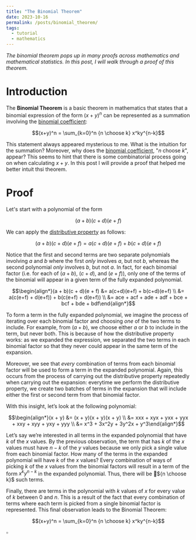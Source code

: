 ```yaml
---
title: "The Binomial Theorem"
date: 2023-10-16
permalink: /posts/binomial_theorem/
tags:
  - tutorial
  - mathematics
---
```


_The binomial theorem pops up in many proofs across mathematics and mathematical statistics. In this post, I will walk through a proof of this theorem._

Introduction
============

The **Binomial Theorem** is a basic theorem in mathematics that states that a binomial expression of the form $(x+y)^n$ can be represented as a summation involving the [binomial coefficient](https://en.wikipedia.org/wiki/Binomial_coefficient):

$$(x+y)^n = \sum_{k=0}^n {n \choose k} x^ky^{n-k}$$

This statement always appeared mysterious to me. What is the intuition for the summation? Moreover, why does the [binomial coefficient](https://en.wikipedia.org/wiki/Binomial_coefficient), "$n$ choose $k$", appear? This seems to hint that there is some combinatorial process going on when calculating $x+y$. In this post I will provide a proof that helped me better intuit thsi theorem. 

Proof
=====

Let's start with a polynomial of the form

$$(a + b)(c + d)(e + f)$$

We can apply the [distributive property](https://en.wikipedia.org/wiki/Distributive_property) as follows:

$$(a + b)(c + d)(e + f) = a(c+d)(e+f) + b(c+d)(e+f)$$

Notice that the first and second terms are two separate polynomials involving $a$ and $b$ where the first _only_ involves $a$, but not $b$, whereas the second polynomial _only_ involves $b$, but not $a$. In fact, for each binomial factor (i.e. for each of
$(a + b)$, $(c + d)$, and $(e + f)$), only one of the terms of the binomial will appear in a given term of the fully expanded polynomial. 

$$\begin{align*}(a + b)(c + d)(e + f) &= a(c+d)(e+f) + b(c+d)(e+f) \\ &= a(c(e+f) + d(e+f)) + b(c(e+f) + d(e+f)) \\ &= ace + acf + ade + adf + bce + bcf + bde + bdf\end{align*}$$

To form a term in the fully expanded polynomial, we imagine the process of iterating over each binomial factor and choosing _one_ of the two terms to include. For example, from $(a+b)$, we choose either $a$ or $b$ to include in the term, but never both. This is because of how the distributive property works: as we expanded the expression, we separated the two terms in each binomial factor so that they never could appear in the same term of the expansion.

Moreover, we see that _every_ combination of terms from each binomial factor will be used to form a term in the expanded polynomial. Again, this occurs from the process of carrying out the distributive property repeatedly when carrying out the expansion: everytime we perform the distributive property, we create two batches of terms in the expansion that will include either the first or second term from that binomial factor.

With this insight,  let’s look at the following polynomial: 

$$\begin{align*}(x + y) &= (x + y)(x + y)(x + y) \\ &= xxx + xyx + yxx + yyx + xxy + xyy + yxy + yyy \\ &= x^3 + 3x^2y + 3y^2x + y^3\end{align*}$$

Let’s say we’re interested in all terms in the expanded polynomial that have $k$ of the $x$ values. By the previous observation, the term that has $k$ of the $x$ values must have $n − k$ of the $y$ values because we only pick a single value from each binomial factor.  How many of the terms in the expanded polynomial will have $k$ of the $x$ values? Every combination of ways of picking $k$ of the $x$ values from the binomial factors will result in a term of the form $x^ky^{n-k}$ in the expanded polynomial. Thus, there will be ${n \choose k}$ such terms.

Finally, there are terms in the polynomial with $k$ values of $x$ for every value of $k$ between $0$ and $n$. This is a result of the fact that every combination of terms where each term is picked from a single binomial factor is represented. This final
observation leads to the Binomial Theorem:

$$(x+y)^n = \sum_{k=0}^n {n \choose k} x^ky^{n-k}$$

$\square$

